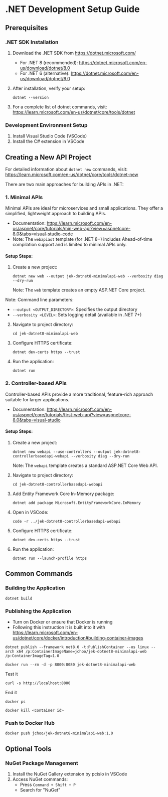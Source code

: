 # .NET Development Setup Guide

## Prerequisites

### .NET SDK Installation
1. Download the .NET SDK from https://dotnet.microsoft.com/
   - For .NET 8 (recommended): https://dotnet.microsoft.com/en-us/download/dotnet/8.0
   - For .NET 6 (alternative): https://dotnet.microsoft.com/en-us/download/dotnet/6.0

2. After installation, verify your setup:
   ```
   dotnet --version
   ```

3. For a complete list of dotnet commands, visit: https://learn.microsoft.com/en-us/dotnet/core/tools/dotnet

### Development Environment Setup
1. Install Visual Studio Code (VSCode)
2. Install the C# extension in VSCode

## Creating a New API Project

For detailed information about `dotnet new` commands, visit: https://learn.microsoft.com/en-us/dotnet/core/tools/dotnet-new

There are two main approaches for building APIs in .NET:

### 1. Minimal APIs
Minimal APIs are ideal for microservices and small applications. They offer a simplified, lightweight approach to building APIs.

- Documentation: https://learn.microsoft.com/en-us/aspnet/core/tutorials/min-web-api?view=aspnetcore-8.0&tabs=visual-studio-code
- Note: The `webapiaot` template (for .NET 8+) includes Ahead-of-time compilation support and is limited to minimal APIs only.

#### Setup Steps:
1. Create a new project:
   ```
   dotnet new web --output jek-dotnet8-minimalapi-web --verbosity diag --dry-run
   ```
   Note: The `web` template creates an empty ASP.NET Core project.


Note: Command line parameters:
- `--output <OUTPUT_DIRECTORY>`: Specifies the output directory
- `--verbosity <LEVEL>`: Sets logging detail (available in .NET 7+)

2. Navigate to project directory:
   ```
   cd jek-dotnet8-minimalapi-web
   ```

3. Configure HTTPS certificate:
   ```
   dotnet dev-certs https --trust
   ```

4. Run the application:
   ```
   dotnet run
   ```

### 2. Controller-based APIs
Controller-based APIs provide a more traditional, feature-rich approach suitable for larger applications.

- Documentation: https://learn.microsoft.com/en-us/aspnet/core/tutorials/first-web-api?view=aspnetcore-8.0&tabs=visual-studio

#### Setup Steps:
1. Create a new project:
   ```
   dotnet new webapi --use-controllers --output jek-dotnet8-controllerbasedapi-webapi --verbosity diag --dry-run
   ```
   Note: The `webapi` template creates a standard ASP.NET Core Web API.

2. Navigate to project directory:
   ```
   cd jek-dotnet8-controllerbasedapi-webapi
   ```

3. Add Entity Framework Core In-Memory package:
   ```
   dotnet add package Microsoft.EntityFrameworkCore.InMemory
   ```

4. Open in VSCode:
   ```
   code -r ../jek-dotnet8-controllerbasedapi-webapi
   ```

5. Configure HTTPS certificate:
   ```
   dotnet dev-certs https --trust
   ```

6. Run the application:
   ```
   dotnet run --launch-profile https
   ```

## Common Commands

### Building the Application
```
dotnet build
```

### Publishing the Application 
- Turn on Docker or ensure that Docker is running
- Following this instruction it is built into it with https://learn.microsoft.com/en-us/dotnet/core/docker/introduction#building-container-images
```
dotnet publish --framework net8.0 -t:PublishContainer --os linux --arch x64 /p:ContainerImageName=jchoo/jek-dotnet8-minimalapi-web /p:ContainerImageTag=1.0

docker run --rm -d -p 8000:8080 jek-dotnet8-minimalapi-web
```

Test it 

```
curl -s http://localhost:8000
```

End it
```
docker ps

docker kill <container id>
```

### Push to Docker Hub
```
docker push jchoo/jek-dotnet8-minimalapi-web:1.0
```

## Optional Tools

### NuGet Package Management
1. Install the NuGet Gallery extension by pcislo in VSCode
2. Access NuGet commands:
   - Press `Command + Shift + P`
   - Search for "NuGet"
